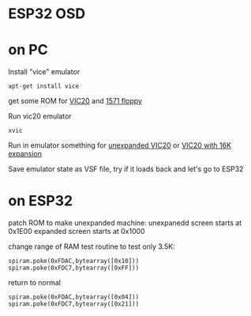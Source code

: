 # ESP32 OSD

# on PC

Install "vice" emulator

    apt-get install vice

get some ROM for
[VIC20](http://www.zimmers.net/anonftp/pub/cbm/firmware/computers/vic20/index.html)
and 
[1571 floppy](http://www.zimmers.net/anonftp/pub/cbm/firmware/drives/new/1571/index.html)

Run vic20 emulator

    xvic

Run in emulator something for
[unexpanded VIC20](http://www.zimmers.net/anonftp/pub/cbm/vic20/games/unexpanded/index.html)
or
[VIC20 with 16K expansion](http://www.zimmers.net/anonftp/pub/cbm/vic20/games/16k/index.html)

Save emulator state as VSF file, try if it loads back and let's go to ESP32

# on ESP32

patch ROM to make unexpanded machine:
unexpanedd screen starts at 0x1E00
expanded screen starts at 0x1000

change range of RAM test routine to test only 3.5K:

    spiram.poke(0xFDAC,bytearray([0x10]))
    spiram.poke(0xFDC7,bytearray([0xFF]))

return to normal

    spiram.poke(0xFDAC,bytearray([0x04]))
    spiram.poke(0xFDC7,bytearray([0x21]))
